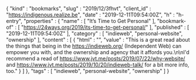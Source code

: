 {
  "kind" : "bookmarks",
  "slug" : "2019/12/3fhvt",
  "client_id" : "https://indigenous.realize.be",
  "date" : "2019-12-11T09:54:00Z",
  "h" : "h-entry",
  "properties" : {
    "name" : [ "It’s Time to Get Personal" ],
    "bookmark-of" : [ "https://24ways.org/2019/its-time-to-get-personal/" ],
    "published" : [ "2019-12-11T09:54:00Z" ],
    "category" : [ "indieweb", "personal-website", "ownership" ],
    "content" : [ {
      "html" : "",
      "value" : "This is a great read about the things that being in the https://indieweb.org/ (Independent Web) can empower you with, and the ownership and agency that it affords you.\n\nI'd recommend a read of https://www.jvt.me/posts/2019/07/22/why-website/ and https://www.jvt.me/posts/2019/10/20/indieweb-talk/ for a bit more info, too."
    } ]
  },
  "tags" : [ "indieweb", "personal-website", "ownership" ]
}
